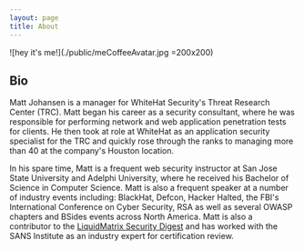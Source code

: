 ```yaml
---
layout: page
title: About
---
```


<!--<p class="message">
  Hey there! This page is included in Hyde as an example. Feel free to customize it for your own use upon downloading. Carry on!
</p>-->

![hey it's me!](./public/meCoffeeAvatar.jpg =200x200)

## Bio
Matt Johansen is a manager for WhiteHat Security's Threat Research Center (TRC). Matt began his career as a security consultant, where he was responsible for performing network and web application penetration tests for clients. He then took at role at WhiteHat as an application security specialist for the TRC and quickly rose through the ranks to managing more than 40 at the company's Houston location.

In his spare time, Matt is a frequent web security instructor at San Jose State University and Adelphi University, where he received his Bachelor of Science in Computer Science. Matt is also a frequent speaker at a number of industry events including: BlackHat, Defcon, Hacker Halted, the FBI's International Conference on Cyber Security, RSA as well as several OWASP chapters and BSides events across North America. Matt is also a contributor to the <a href="http://liquidmatrix.org/blog/">LiquidMatrix Security Digest</a> and has worked with the SANS Institute as an industry expert for certification review.